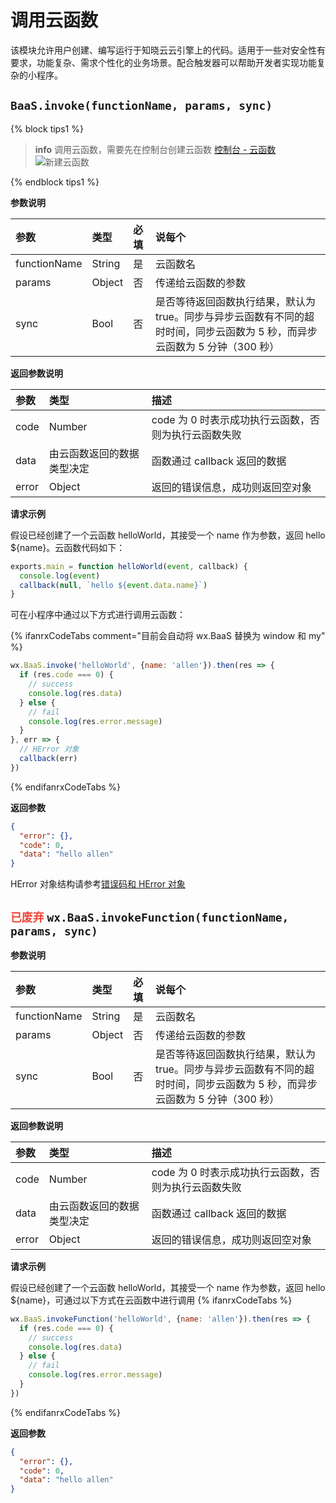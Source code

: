 <!-- ex_nonav -->

# 调用云函数

该模块允许用户创建、编写运行于知晓云云引擎上的代码。适用于一些对安全性有要求，功能复杂、需求个性化的业务场景。配合触发器可以帮助开发者实现功能复杂的小程序。

## `BaaS.invoke(functionName, params, sync)` 

{% block tips1 %}

> **info**
> 调用云函数，需要先在控制台创建云函数 [控制台 - 云函数](https://cloud.minapp.com/dashboard/#/app/engine/cloud-function/function/)
> ![新建云函数](/images/dashboard/cloud-function-add.jpg)

{% endblock tips1 %}

**参数说明**

| 参数          | 类型   | 必填 | 说每个 |
| :----------- | :----- | :-- | :-- |
| functionName | String | 是  | 云函数名 |
| params       | Object | 否  | 传递给云函数的参数 |
| sync         | Bool   | 否  | 是否等待返回函数执行结果，默认为 true。同步与异步云函数有不同的超时时间，同步云函数为 5 秒，而异步云函数为 5 分钟（300 秒）|

**返回参数说明**

| 参数   | 类型                   | 描述 |
| :---- | :--------------------- | :-- |
| code  | Number                 | code 为 0 时表示成功执行云函数，否则为执行云函数失败 |
| data  | 由云函数返回的数据类型决定 | 函数通过 callback 返回的数据 |
| error | Object                 | 返回的错误信息，成功则返回空对象 |

**请求示例**

假设已经创建了一个云函数 helloWorld，其接受一个 name 作为参数，返回 hello ${name}。云函数代码如下：

```js
exports.main = function helloWorld(event, callback) {
  console.log(event)
  callback(null, `hello ${event.data.name}`)
}
```

可在小程序中通过以下方式进行调用云函数：

{% ifanrxCodeTabs comment="目前会自动将 wx.BaaS 替换为 window 和 my"  %}

```js
wx.BaaS.invoke('helloWorld', {name: 'allen'}).then(res => {
  if (res.code === 0) {
    // success
    console.log(res.data)
  } else {
    // fail
    console.log(res.error.message)
  }
}, err => {
  // HError 对象
  callback(err)
})
```


{% endifanrxCodeTabs %}

**返回参数**

```json
{
  "error": {},
  "code": 0,
  "data": "hello allen"
}
```

HError 对象结构请参考[错误码和 HError 对象](./error-code.md)

## <span style="color: #f04134;">`已废弃`</span> `wx.BaaS.invokeFunction(functionName, params, sync)`

**参数说明**

| 参数          | 类型   | 必填 | 说每个 |
| :----------- | :----- | :-- | :-- |
| functionName | String | 是  | 云函数名 |
| params       | Object | 否  | 传递给云函数的参数 |
| sync         | Bool   | 否  | 是否等待返回函数执行结果，默认为 true。同步与异步云函数有不同的超时时间，同步云函数为 5 秒，而异步云函数为 5 分钟（300 秒）|

**返回参数说明**

| 参数   | 类型                   | 描述 |
| :---- | :--------------------- | :-- |
| code  | Number                 | code 为 0 时表示成功执行云函数，否则为执行云函数失败 |
| data  | 由云函数返回的数据类型决定 | 函数通过 callback 返回的数据 |
| error | Object                 | 返回的错误信息，成功则返回空对象 |

**请求示例**

假设已经创建了一个云函数 helloWorld，其接受一个 name 作为参数，返回 hello ${name}，可通过以下方式在云函数中进行调用
{% ifanrxCodeTabs  %}

```js
wx.BaaS.invokeFunction('helloWorld', {name: 'allen'}).then(res => {
  if (res.code === 0) {
    // success
    console.log(res.data)
  } else {
    // fail
    console.log(res.error.message)
  }
})
```

{% endifanrxCodeTabs %}

**返回参数**

```json
{
  "error": {},
  "code": 0,
  "data": "hello allen"
}
```
